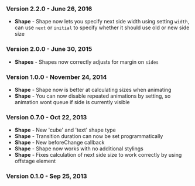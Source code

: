 ### Version 2.2.0 - June 26, 2016

- **Shape** - Shape now lets you specify next side width using setting `width`, can use `next` or `initial` to specify whether it should use old or new side size

### Version 2.0.0 - June 30, 2015

- **Shapes** - Shapes now correctly adjusts for margin on `sides`

### Version 1.0.0 - November 24, 2014

- **Shape** - Shape now is better at calculating sizes when animating
- **Shape** - You can now disable repeated animations by setting, so animation wont queue if side is currently visible

### Version 0.7.0 - Oct 22, 2013

- **Shape** - New 'cube' and 'text' shape type
- **Shape** - Transition duration can now be set programmatically
- **Shape** - New beforeChange callback
- **Shape** - Shape now works with no additional stylings
- **Shape** - Fixes calculation of next side size to work correctly by using offstage element

### Version 0.1.0 - Sep 25, 2013